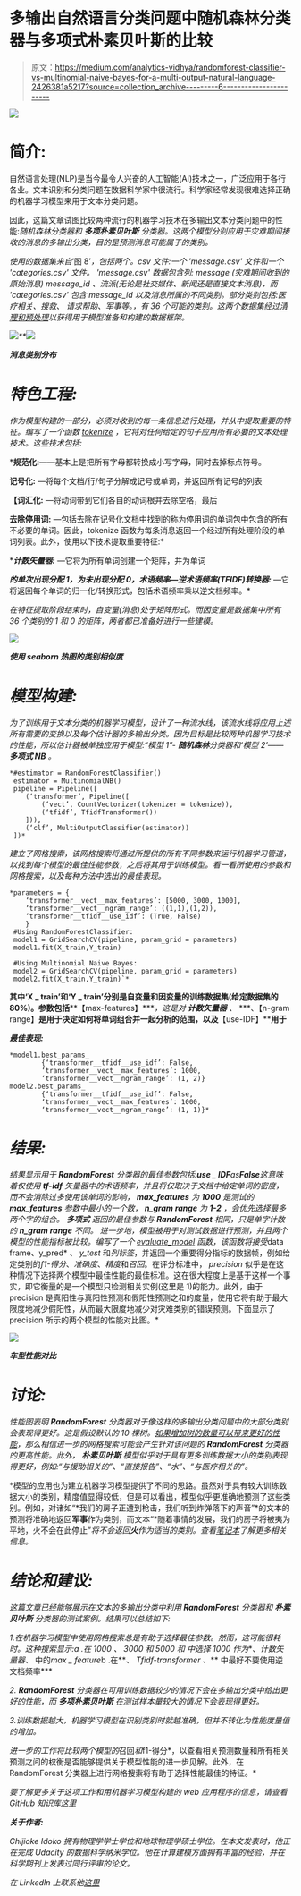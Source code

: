 # 多输出自然语言分类问题中随机森林分类器与多项式朴素贝叶斯的比较

> 原文：<https://medium.com/analytics-vidhya/randomforest-classifier-vs-multinomial-naive-bayes-for-a-multi-output-natural-language-2426381a5217?source=collection_archive---------6----------------------->

![](img/a52642e8e5d1a0334ae02f071eb82969.png)

# 简介:

自然语言处理(NLP)是当今最令人兴奋的人工智能(AI)技术之一，广泛应用于各行各业。文本识别和分类问题在数据科学家中很流行。科学家经常发现很难选择正确的机器学习模型来用于文本分类问题。

因此，这篇文章试图比较两种流行的机器学习技术在多输出文本分类问题中的性能:*随机森林分类器和 ***多项朴素贝叶斯*** 分类器。这两个模型分别应用于灾难期间接收的消息的多输出分类，目的是预测消息可能属于的类别。*

*使用的数据集来自*‘图 8’*，包括两个。csv 文件:一个 *'message.csv'* 文件和一个 *'categories.csv'* 文件。 *'message.csv'* 数据包含列: *message* (灾难期间收到的原始消息) *message_id* 、*流派*(无论是社交媒体、新闻还是直接文本消息)，而 *'categories.csv'* 包含 *message_id* 以及消息所属的不同类别。部分类别包括:*医疗相关*、*搜救、* *请求帮助*、*军事*等。，有 36 个可能的类别。这两个数据集经过[清理和预处理](https://github.com/cjayidoko/DisasterResponsePipeline/blob/master/ETL%20Pipeline%20Preparation.ipynb)以获得用于模型准备和构建的数据框架。*

*![](img/f3ccfc890bb6f004659fc75b66895d3b.png)**![](img/15797fc76a395e18be6c3aadd9ebdff1.png)*

***消息类别分布***

# ***特色工程:***

*作为模型构建的一部分，必须对收到的每一条信息进行处理，并从中提取重要的特征。编写了一个函数 [tokenize](https://github.com/cjayidoko/DisasterResponsePipeline/blob/master/train_classifier1.py) ，它将对任何给定的句子应用所有必要的文本处理技术。这些技术包括:*

***规范化:**——基本上是把所有字母都转换成小写字母，同时去掉标点符号。

**记号化:** —将每个文档/行/句子分解成记号或单词，并返回所有记号的列表

**【词汇化:** —将动词带到它们各自的动词根并去除空格，最后

**去除停用词:** —包括去除在记号化文档中找到的称为停用词的单词包中包含的所有不必要的单词。因此，tokenize 函数为每条消息返回一个经过所有处理阶段的单词列表。此外，使用以下技术提取重要特征:*

****计数矢量器:*** —它将为所有单词创建一个矩阵，并为单词

***的单次出现分配 1，为未出现分配 0，术语频率—逆术语频率(TFIDF)转换器:*** —它将返回每个单词的归一化/转换形式，包括术语频率乘以逆文档频率。*

*在特征提取阶段结束时，自变量(消息)处于矩阵形式。而因变量是数据集中所有 36 个类别的 1 和 0 的矩阵，两者都已准备好进行一些建模。*

*![](img/e847866152ae44ac51c129368bd00925.png)*

***使用 seaborn 热图的类别相似度***

# ***模型构建:***

*为了训练用于文本分类的机器学习模型，设计了一种流水线，该流水线将应用上述所有需要的变换以及每个估计器的多输出分类。因为目标是比较两种机器学习技术的性能，所以估计器被单独应用于模型:“模型 1”- **随机森林**分类器和‘模型 2’——**多项式 NB** 。*

```
*#estimator = RandomForestClassifier()
 estimator = MultinomialNB()
 pipeline = Pipeline([
 	(‘transformer’, Pipeline([
 		(‘vect’, CountVectorizer(tokenizer = tokenize)),
 		(‘tfidf’, TfidfTransformer())
 	])),
 	(‘clf’, MultiOutputClassifier(estimator))
 ])*
```

*建立了网格搜索，该网格搜索将通过所提供的所有不同参数来运行机器学习管道，以找到每个模型的最佳性能参数，之后将其用于训练模型。看一看所使用的参数和网格搜索，以及每种方法中选出的最佳表现。*

```
*parameters = { 
 	‘transformer__vect__max_features’: [5000, 3000, 1000],
 	‘transformer__vect__ngram_range’: ((1,1),(1,2)),
 	‘transformer__tfidf__use_idf’: (True, False)
 	}
 #Using RandomForestClassifier:
 model1 = GridSearchCV(pipeline, param_grid = parameters)
 model1.fit(X_train,Y_train)

 #Using Multinomial Naive Bayes:
 model2 = GridSearchCV(pipeline, param_grid = parameters)
 model2.fit(X_train,Y_train)`*
```

**其中‘X _ train’和‘Y _ train’分别是自变量和因变量的训练数据集(给定数据集的 80%)。参数包括****【max-features】****，这是对* ***计数矢量器*** *、* ***、【n-gram range】****是用于决定如何将单词组合并一起分析的范围，以及****【use-IDF】****用于**

***最佳表现:***

```
*model1.best_params_ 
 		{‘transformer__tfidf__use_idf’: False,
 		‘transformer__vect__max_features’: 1000,
 		‘transformer__vect__ngram_range’: (1, 2)}
model2.best_params_ 
 		{‘transformer__tfidf__use_idf’: False,
 		‘transformer__vect__max_features’: 1000,
 		‘transformer__vect__ngram_range’: (1, 1)}*
```

# *结果:*

*结果显示用于 ***RandomForest*** 分类器的最佳参数包括:***use _ IDF***as**False**这意味着仅使用 ***tf-idf*** 矢量器中的术语频率，并且将仅取决于文档中给定单词的密度，而不会消除过多使用该单词的影响， ***max_features*** 为 **1000** 是测试的 ***max_features*** 参数中最小的一个数， ***n_gram range*** 为 **1-2** ，会优先选择最多两个字的组合。 ***多项式*** 返回的最佳参数与 ***RandomForest*** 相同，只是单字计数的 ***n_gram range*** 不同。
进一步地，模型被用于对测试数据进行预测，并且两个模型的性能指标被比较。编写了一个 [evaluate_model](https://github.com/cjayidoko/DisasterResponsePipeline/blob/master/train_classifier1.py) 函数，该函数将接受*data frame、y_pred* 、 *y_test* 和*列标签*，并返回一个重要得分指标的数据帧，例如给定类别的*f1-得分*、*准确度*、*精度*和*召回*。在评分标准中， *precision* 似乎是在这种情况下选择两个模型中最佳性能的最佳标准。这在很大程度上是基于这样一个事实，即它衡量的是一个模型只检测相关实例(这里是 1)的能力。此外，由于 precision 是真阳性与真阳性预测和假阳性预测之和的度量，使用它将有助于最大限度地减少假阳性，从而最大限度地减少对灾难类别的错误预测。下面显示了 precision 所示的两个模型的性能对比图。*

*![](img/c4e5cffad4a440b9c5563580c766ac8e.png)*

***车型性能对比***

# *讨论:*

*性能图表明 ***RandomForest*** 分类器对于像这样的多输出分类问题中的大部分类别会表现得更好。这是假设默认的 10 棵树。[如果增加树的数量可以带来更好的性能](https://www.researchgate.net/post/How_to_determine_the_number_of_trees_to_be_generated_in_Random_Forest_algorithm)，那么相信进一步的网格搜索可能会产生针对该问题的 ***RandomForest*** 分类器的更高性能。此外， ***朴素贝叶斯*** 模型似乎对于具有更多训练数据大小的类别表现得更好，例如:“与援助相关的”、“直接报告”、“水”、“与医疗相关的”。*

*模型的应用也为建立机器学习模型提供了不同的思路。虽然对于具有较大训练数据大小的类别，精度值显得较低，但是可以看出，模型似乎更准确地预测了这些类别。例如，对诸如“*我们的房子正遭到枪击，我们听到炸弹落下的声音”*的文本的预测将准确地返回**军事**作为类别，而文本“*随着事情的发展，我们的房子将被夷为平地，火不会在此停止”*将不会返回**火**作为适当的类别。查看[笔记本](https://github.com/cjayidoko/DisasterResponsePipeline/blob/master/ML%20Pipeline%20Preparation.ipynb)了解更多相关信息。*

# ***结论和建议:***

*这篇文章已经能够展示在文本的多输出分类中利用 ***RandomForest*** 分类器和 ***朴素贝叶斯*** 分类器的测试案例。结果可以总结如下:*

*1.在机器学习模型中使用网格搜索总是有助于选择最佳参数。然而，这可能很耗时。这种搜索显示:a .在 *1000* 、 *3000* 和 *5000* 和
中选择 *1000* 作为**、*计数矢量器*、
中的*max _ feature*b .在**、 *Tfidf-transformer* 、**
中最好不要使用逆文档频率***

*2. ***RandomForest*** 分类器在可用训练数据较少的情况下会在多输出分类中给出更好的性能，而 ***多项朴素贝叶斯*** 在测试样本量较大的情况下会表现得更好。*

*3.训练数据越大，机器学习模型在识别类别时就越准确，但并不转化为性能度量值的增加。*

*进一步的工作将比较两个模型的*召回*和*f1-得分*，以查看相关预测数量和所有相关预测之间的权衡是否能够提供关于模型性能的进一步见解。此外，在 RandomForest 分类器上进行网格搜索将有助于选择性能最佳的特征。*

*要了解更多关于这项工作和用机器学习模型构建的 web 应用程序的信息，请查看 GitHub 知识库[这里](https://github.com/cjayidoko/DisasterResponsePipeline)*

***关于作者:***

*Chijioke Idoko 拥有物理学学士学位和地球物理学硕士学位。在本文发表时，他正在完成 Udacity 的数据科学纳米学位。他在计算建模方面拥有丰富的经验，并在科学期刊上发表过同行评审的论文。*

*在 LinkedIn 上联系他[这里](https://www.linkedin.com/in/chijioke-idoko-b14135a4/)*
